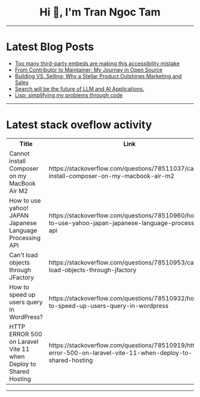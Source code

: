 <h1 align="center">Hi 👋, I'm Tran Ngoc Tam</h1>

---

# Latest Blog Posts 
<!-- BLOG-POST-LIST:START -->
- [Too many third-party embeds are making this accessibility mistake](https://dev.to/robole/too-many-third-party-embeds-are-making-this-accessibility-mistake-3h7l)
- [From Contributor to Maintainer: My Journey in Open Source](https://dev.to/adiatiayu/from-contributor-to-maintainer-my-journey-in-open-source-1lif)
- [Building VS. Selling: Why a Stellar Product Outshines Marketing and Sales](https://dev.to/drpraze/building-vs-selling-why-a-stellar-product-outshines-marketing-and-sales-514f)
- [Search will be the future of LLM and AI Applications.](https://dev.to/srbhr/search-will-be-the-future-of-llm-and-ai-applications-26fl)
- [Lisp: simplifying my problems through code](https://dev.to/veer66/lisp-simplifying-my-problems-through-code-19d3)
<!-- BLOG-POST-LIST:END -->

---

# Latest stack oveflow activity
<table>
  <tr><th>Title</th><th>Link</th></tr>
  <!-- STACKOVERFLOW:START --><tr><td>Cannot install Composer on my MacBook Air M2</td><td>https://stackoverflow.com/questions/78511037/cannot-install-composer-on-my-macbook-air-m2</td></tr><tr><td>How to use yahoo! JAPAN Japanese Language Processing API</td><td>https://stackoverflow.com/questions/78510960/how-to-use-yahoo-japan-japanese-language-processing-api</td></tr><tr><td>Can&#39;t load objects through JFactory</td><td>https://stackoverflow.com/questions/78510953/cant-load-objects-through-jfactory</td></tr><tr><td>How to speed up users query in WordPress?</td><td>https://stackoverflow.com/questions/78510932/how-to-speed-up-users-query-in-wordpress</td></tr><tr><td>HTTP ERROR 500 on Laravel Vite 11 when Deploy to Shared Hosting</td><td>https://stackoverflow.com/questions/78510919/http-error-500-on-laravel-vite-11-when-deploy-to-shared-hosting</td></tr><!-- STACKOVERFLOW:END -->
</table>

---


